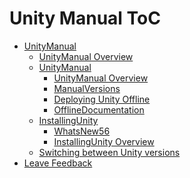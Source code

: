 Unity Manual ToC
================
 - [UnityManual]()
	 - [UnityManual Overview](UnityManual.md)
	 - [UnityManual]()
		 - [UnityManual Overview](UnityManual_1.md)
		 - [ManualVersions](ManualVersions.md)
		 - [Deploying Unity Offline](DeployingUnityOffline.md)
		 - [OfflineDocumentation](OfflineDocumentation.md)
	 - [InstallingUnity]()
		 - [WhatsNew56](WhatsNew56.md)
		 - [InstallingUnity Overview](InstallingUnity.md)
	 - [Switching between Unity versions](SwitchingDocumentationVersions.md)
 - [Leave Feedback](LeaveFeedback.md)

